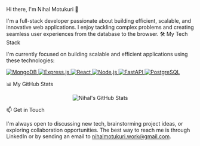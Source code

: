 Hi there, I'm Nihal Motukuri 👋

I'm a full-stack developer passionate about building efficient, scalable, and innovative web applications. I enjoy tackling complex problems and creating seamless user experiences from the database to the browser.
🛠️ My Tech Stack

I'm currently focused on building scalable and efficient applications using these technologies:

<p align="left">
<a href="https://www.mongodb.com/" target="_blank" rel="noreferrer"> <img src="https://img.shields.io/badge/MongoDB-47A248?style=for-the-badge&logo=mongodb&logoColor=white" alt="MongoDB"/> </a>
<a href="https://expressjs.com" target="_blank" rel="noreferrer"> <img src="https://img.shields.io/badge/Express.js-000000?style=for-the-badge&logo=express&logoColor=white" alt="Express.js"/> </a>
<a href="https://reactjs.org/" target="_blank" rel="noreferrer"> <img src="https://img.shields.io/badge/React-20232A?style=for-the-badge&logo=react&logoColor=61DAFB" alt="React"/> </a>
<a href="https://nodejs.org" target="_blank" rel="noreferrer"> <img src="https://img.shields.io/badge/Node.js-339933?style=for-the-badge&logo=nodedotjs&logoColor=white" alt="Node.js"/> </a>
<a href="https://fastapi.tiangolo.com/" target="_blank" rel="noreferrer"> <img src="https://img.shields.io/badge/FastAPI-009688?style=for-the-badge&logo=fastapi&logoColor=white" alt="FastAPI"/> </a>
<a href="https://www.postgresql.org" target="_blank" rel="noreferrer"> <img src="https://img.shields.io/badge/PostgreSQL-316192?style=for-the-badge&logo=postgresql&logoColor=white" alt="PostgreSQL"/> </a>
</p>
📊 My GitHub Stats

<p align="center">
<img src="https://github-readme-stats.vercel.app/api?username=nihalmotukuri&show_icons=true&theme=tokyonight&hide_border=true&count_private=true" alt="Nihal's GitHub Stats"/>
</p>
📫 Get in Touch

I'm always open to discussing new tech, brainstorming project ideas, or exploring collaboration opportunities. The best way to reach me is through LinkedIn or by sending an email to nihalmotukuri.work@gmail.com.
